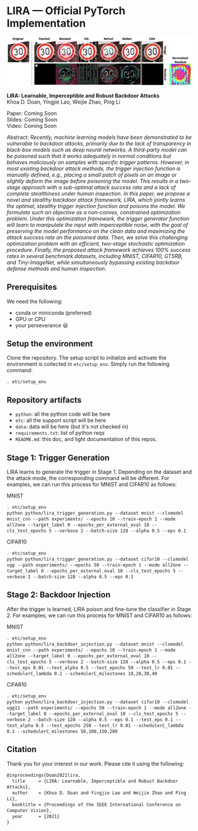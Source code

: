 # LIRA — Official PyTorch Implementation

![Backdoor Attacks](resources/all_triggers_v1.png)

**LIRA: Learnable, Imperceptible and Robust Backdoor Attacks**\
Khoa D. Doan, Yingjie Lao, Weijie Zhao, Ping Li

Paper: Coming Soon\
Slides: Coming Soon\
Video: Coming Soon

Abstract: *Recently, machine learning models have been demonstrated to be vulnerable to backdoor attacks, primarily due to the lack of transparency in black-box models such as deep neural networks. A third-party model can be poisoned such that it works adequately in normal conditions but behaves maliciously on samples with specific trigger patterns. However, in most existing backdoor attack methods, the trigger injection function is manually defined, e.g., placing a small patch of pixels on an image or slightly deform the image before poisoning the model. This results in a two-stage approach with a sub-optimal attack success rate and a lack of complete stealthiness under human inspection.  In this paper, we propose a novel and stealthy backdoor attack framework, LIRA, which jointly learns the optimal, stealthy trigger injection function and poisons the model. We formulate such an objective as a non-convex, constrained optimization problem. Under this optimization framework, the trigger generator function will learn to manipulate the input with imperceptible noise, with the goal of preserving the model performance on the clean data and maximizing the attack success rate on the poisoned data. Then, we solve this challenging optimization problem with an efficient, two-stage stochastic optimization procedure. Finally, the proposed attack framework achieves 100% success rates in several benchmark datasets, including MNIST, CIFAR10, GTSRB, and Tiny-ImageNet, while simultaneously bypassing existing backdoor defense methods and human inspection.*

## Prerequisites
We need the following:
* conda or miniconda (preferred)
* GPU or CPU
* your perseverance :smiley:

## Setup the environment
Clone the repository. The setup script to initialize and activate the environment is collected in `etc/setup_env`. Simply run the following command:
```
. etc/setup_env
```

## Repository artifacts

* `python`: all the python code will be here
* `etc`: all the support script will be here
* `data`: data will be here (but it's not checked in)
* `requirements.txt`: list of python reqs
* `README.md`: this doc, and light documentation of this repos.

## Stage 1: Trigger Generation

LIRA learns to generate the trigger in Stage 1. Depending on the dataset and the attack mode, the corresponding command will be different. For examples, we can run this process for MNIST and CIFAR10 as follows:

MNIST
```
. etc/setup_env
python python/lira_trigger_generation.py --dataset mnist --clsmodel mnist_cnn --path experiments/ --epochs 10 --train-epoch 1 --mode all2one --target_label 0 --epochs_per_external_eval 10 --cls_test_epochs 5 --verbose 2 --batch-size 128 --alpha 0.5 --eps 0.1
```
CIFAR10
```
. etc/setup_env
python python/lira_trigger_generation.py --dataset cifar10 --clsmodel vgg --path experiments/ --epochs 50 --train-epoch 1 --mode all2one --target_label 0 --epochs_per_external_eval 10 --cls_test_epochs 5 --verbose 2 --batch-size 128 --alpha 0.5 --eps 0.1
```

## Stage 2: Backdoor Injection
After the trigger is learned, LIRA poison and fine-tune the classifier in Stage 2. For examples, we can run this process for MNIST and CIFAR10 as follows:

MNIST
```
. etc/setup_env
python python/lira_backdoor_injection.py --dataset mnist --clsmodel mnist_cnn --path experiments/ --epochs 10 --train-epoch 1 --mode all2one --target_label 0 --epochs_per_external_eval 10 --cls_test_epochs 5 --verbose 2 --batch-size 128 --alpha 0.5 --eps 0.1 --test_eps 0.01 --test_alpha 0.5 --test_epochs 50 --test_lr 0.01 --schedulerC_lambda 0.1 --schedulerC_milestones 10,20,30,40
```

CIFAR10
```
. etc/setup_env
python python/lira_backdoor_injection.py --dataset cifar10 --clsmodel vgg11 --path experiments/ --epochs 50 --train-epoch 1 --mode all2one --target_label 0 --epochs_per_external_eval 10 --cls_test_epochs 5 --verbose 2 --batch-size 128 --alpha 0.5 --eps 0.1 --test_eps 0.1 --test_alpha 0.5 --test_epochs 250 --test_lr 0.01 --schedulerC_lambda 0.1 --schedulerC_milestones 50,100,150,200
```

## Citation
Thank you for your interest in our work. Please cite it using the following:

```
@inproceedings{Doan2021lira,
  title     = {LIRA: Learnable, Imperceptible and Robust Backdoor Attacks},
  author    = {Khoa D. Doan and Yingjie Lao and Weijie Zhao and Ping Li},
  booktitle = {Proceedings of the IEEE International Conference on Computer Vision},
  year      = {2021}
}
```
